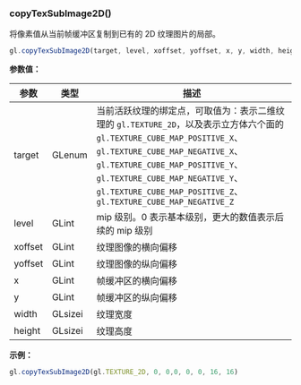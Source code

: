 ### copyTexSubImage2D()

将像素值从当前帧缓冲区复制到已有的 2D 纹理图片的局部。

```js
gl.copyTexSubImage2D(target, level, xoffset, yoffset, x, y, width, height)
```

**参数值：**

|参数|类型|描述|
|-|-|-|
|target|GLenum|当前活跃纹理的绑定点，可取值为：表示二维纹理的 `gl.TEXTURE_2D`，以及表示立方体六个面的 `gl.TEXTURE_CUBE_MAP_POSITIVE_X`、 `gl.TEXTURE_CUBE_MAP_NEGATIVE_X`、 `gl.TEXTURE_CUBE_MAP_POSITIVE_Y`、 `gl.TEXTURE_CUBE_MAP_NEGATIVE_Y`、 `gl.TEXTURE_CUBE_MAP_POSITIVE_Z`、 `gl.TEXTURE_CUBE_MAP_NEGATIVE_Z`|
|level|GLint|mip 级别。0 表示基本级别，更大的数值表示后续的 mip 级别|
|xoffset|GLint|纹理图像的横向偏移|
|yoffset|GLint|纹理图像的纵向偏移|
|x|GLint|帧缓冲区的横向偏移|
|y|GLint|帧缓冲区的纵向偏移|
|width|GLsizei|纹理宽度|
|height|GLsizei|纹理高度|

**示例：**

```js
gl.copyTexSubImage2D(gl.TEXTURE_2D, 0, 0,0, 0, 0, 16, 16)
```
